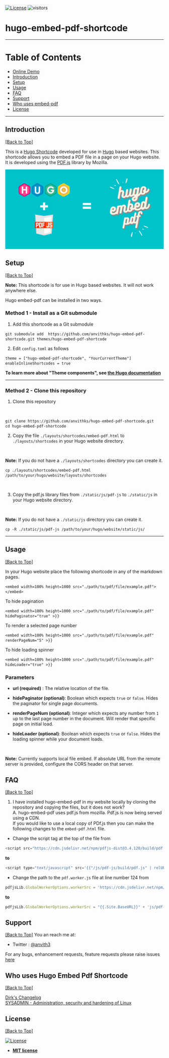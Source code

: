 [![License](https://img.shields.io/:license-mit-blue.svg?style=flat-square)](https://badges.mit-license.org) ![visitors](https://visitor-badge.glitch.me/badge?page_id=anvithks.hugo-embed-pdf-shortcode)
# hugo-embed-pdf-shortcode  

---  
# Table of Contents  

* [Online Demo](https://hugo-embed-pdf.netlify.app/)
* [Introduction](#introduction)
* [Setup](#setup)  
* [Usage](#usage)  
* [FAQ](#faq)  
* [Support](#support)  
* [Who uses embed-pdf](#who-uses-hugo-embed-pdf-shortcode)
* [License](#license)  

---

## Introduction
[\[Back to Top\]](#table-of-contents)

This is a [Hugo Shortcode](https://gohugo.io/extras/shortcodes/) developed for use in [Hugo](https://gohugo.io/) based websites. This shortcode allows you to embed a PDF file in a page on your Hugo website. It is developed using the [PDF.js](https://mozilla.github.io/pdf.js/) library by Mozilla.

![hugo-embed-pdf-shortcode cover](hugo-embed-pdf-cover.png)

## Setup
[\[Back to Top\]](#table-of-contents)

**Note:**  This shortcode is for use in Hugo based websites. It will not work anywhere else.

Hugo embed-pdf can be installed in two ways.

### Method 1 - Install as a Git submodule

1. Add this shortcode as a Git submodule

```shell
git submodule add  https://github.com/anvithks/hugo-embed-pdf-shortcode.git themes/hugo-embed-pdf-shortcode
```

2. Edit `config.toml` as follows

```
theme = ["hugo-embed-pdf-shortcode", "YourCurrentTheme"]
enableInlineShortcodes = true
```

**To learn more about "Theme components", see [the Hugo documentation](https://gohugo.io/hugo-modules/theme-components/)**

<hr />

### Method 2 - Clone this repository

1. Clone this repository
<br />

```shell
git clone https://github.com/anvithks/hugo-embed-pdf-shortcode.git
cd hugo-embed-pdf-shortcode
```

2. Copy the file `./layouts/shortcodes/embed-pdf.html` to  `./layouts/shortcodes` in your Hugo website directory.  
<br />

**Note:** If you do not have a `./layouts/shortcodes` directory you can create it.  

```shell
cp ./layouts/shortcodes/embed-pdf.html /path/to/your/hugo/website/layouts/shortcodes
```  
<br />

3. Copy the pdf.js library files from `./static/js/pdf-js` to `./static/js` in your Hugo website directory.  
<br />

**Note:** If you do not have a `./static/js` directory you can create it.  

```shell
cp -R ./static/js/pdf-js /path/to/your/hugo/website/static/js/
```  
<hr />

## Usage  
[\[Back to Top\]](#table-of-contents)

In your Hugo website place the following shortcode in any of the markdown pages. 
```
<embed width=100% height=1000 src="./path/to/pdf/file/example.pdf"></embed>

```

To hide pagination
```
<embed width=100% height=1000 src="./path/to/pdf/file/example.pdf" hidePaginator="true" >}}
```


To render a selected page number
```
<embed width=100% height=1000 src="./path/to/pdf/file/example.pdf" renderPageNum="5" >}}
```

To hide loading spinner
```
<embed width=100% height=1000 src="./path/to/pdf/file/example.pdf" hideLoader="true" >}}
```

### Parameters
- **url (required)** : The relative location of the file.  

- **hidePaginator (optional)**: Boolean which expects `true` or `false`. Hides the paginator for single page documents. 

- **renderPageNum (optional)**: Integer which expects any number from `1` up to the last page number in the document. Will render that specific page on initial load.

- **hideLoader (optional)**: Boolean which expects `true` or `false`. Hides the loading spinner while your document loads. 

<br />

**Note:** Currently supports local file embed. If absolute URL from the remote server is provided, configure the CORS header on that server.


## FAQ  
[\[Back to Top\]](#table-of-contents)

1. I have installed hugo-embed-pdf in my website locally by cloning the repository and copying the files, but it does not work?  
A. hugo-embed-pdf uses pdf.js from mozilla. Pdf.js is now being served using a CDN.  
If you would like to use a local copy of PDf.js then you can make the following changes to the `embed-pdf.html` file.
- Change the script tag at the top of the file from
```js
<script src="https://cdn.jsdelivr.net/npm/pdfjs-dist@3.4.120/build/pdf.min.js" integrity="sha256-UZQVSEoMbJ82/3uFjt4mYOTVVHIImtkp7u3L6LMH6/Y=" crossorigin="anonymous"></script>
```

**to**  

```js
<script type="text/javascript" src='{{"/js/pdf-js/build/pdf.js" | relURL}}'></script>
```
- Change the path to the `pdf.worker.js` file at line number 124 from  

```js
pdfjsLib.GlobalWorkerOptions.workerSrc = 'https://cdn.jsdelivr.net/npm/pdfjs-dist@3.4.120/build/pdf.worker.min.js';
```

**to**  

```js
pdfjsLib.GlobalWorkerOptions.workerSrc = "{{.Site.BaseURL}}" + 'js/pdf-js/build/pdf.worker.js';
```

## Support  
[\[Back to Top\]](#table-of-contents)
You an reach me at:
- Twitter : [@anvith3](https://twitter.com/anvith3)

For any bugs, enhancement requests, feature requests please raise issues [here](https://github.com/anvithks/hugo-embed-pdf-shortcode/issues)

## Who uses Hugo Embed Pdf Shortcode
[\[Back to Top\]](#table-of-contents)

[Dirk's Changelog](https://changelog.deimeke.ruhr/2019/08/11/workshop-20190811/)  
[SYSADMIN - Administration, security and hardening of Linux](https://sysadmin.info.pl/pl/blog/moja-praca-inzynierska/)  

## License  
[\[Back to Top\]](#table-of-contents)

[![License](https://img.shields.io/:license-mit-blue.svg?style=flat-square)](https://badges.mit-license.org)

- **[MIT license](https://opensource.org/licenses/mit-license.php)**
